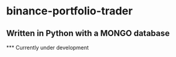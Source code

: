 # binance-portfolio-trader
## Written in Python with a MONGO database

*** Currently under development
